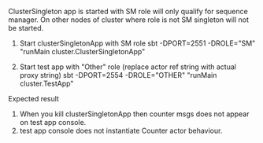 ClusterSingleton app is started with SM role will only qualify for sequence manager.
On other nodes of cluster where role is not SM singleton will not be started.


1. Start clusterSingletonApp with SM role
sbt -DPORT=2551 -DROLE="SM" "runMain cluster.ClusterSingletonApp"

2. Start test app with "Other" role (replace actor ref string with actual proxy string)
sbt -DPORT=2554 -DROLE="OTHER" "runMain cluster.TestApp"


Expected result

1. When you kill clusterSingletonApp then counter msgs does not appear on test app console.
2. test app console does not instantiate Counter actor behaviour.
